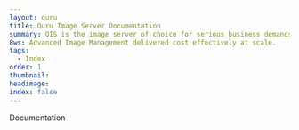 ```yaml
---
layout: quru
title: Quru Image Server Documentation
summary: QIS is the image server of choice for serious business demands
8ws: Advanced Image Management delivered cost effectively at scale.
tags:
  - Index
order: 1
thumbnail:
headimage:
index: false
---
```


Documentation
